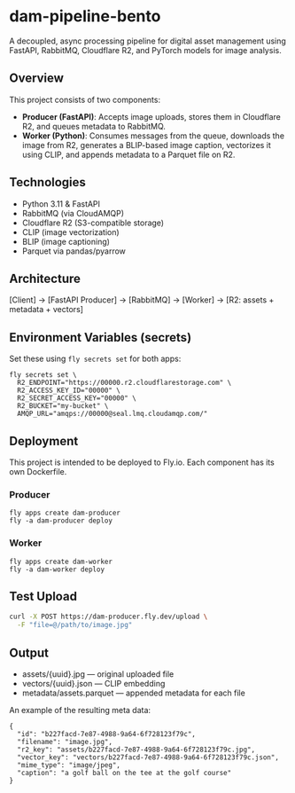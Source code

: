 # dam-pipeline-bento

A decoupled, async processing pipeline for digital asset management using FastAPI, RabbitMQ, Cloudflare R2, and PyTorch models for image analysis.

## Overview

This project consists of two components:

- **Producer (FastAPI)**: Accepts image uploads, stores them in Cloudflare R2, and queues metadata to RabbitMQ.
- **Worker (Python)**: Consumes messages from the queue, downloads the image from R2, generates a BLIP-based image caption, vectorizes it using CLIP, and appends metadata to a Parquet file on R2.

## Technologies

- Python 3.11 & FastAPI
- RabbitMQ (via CloudAMQP)
- Cloudflare R2 (S3-compatible storage)
- CLIP (image vectorization)
- BLIP (image captioning)
- Parquet via pandas/pyarrow

## Architecture

[Client] → [FastAPI Producer] → [RabbitMQ] → [Worker] → [R2: assets + metadata + vectors]

## Environment Variables (secrets)

Set these using `fly secrets set` for both apps:

```
fly secrets set \
  R2_ENDPOINT="https://00000.r2.cloudflarestorage.com" \
  R2_ACCESS_KEY_ID="00000" \
  R2_SECRET_ACCESS_KEY="00000" \
  R2_BUCKET="my-bucket" \
  AMQP_URL="amqps://00000@seal.lmq.cloudamqp.com/"
```

## Deployment

This project is intended to be deployed to Fly.io. Each component has its own Dockerfile.

### Producer

```
fly apps create dam-producer
fly -a dam-producer deploy
```

### Worker

```
fly apps create dam-worker
fly -a dam-worker deploy
```


## Test Upload

```bash
curl -X POST https://dam-producer.fly.dev/upload \
  -F "file=@/path/to/image.jpg"
```

## Output

* assets/{uuid}.jpg — original uploaded file
* vectors/{uuid}.json — CLIP embedding
* metadata/assets.parquet — appended metadata for each file

An example of the resulting meta data:

```
{
  "id": "b227facd-7e87-4988-9a64-6f728123f79c",
  "filename": "image.jpg",
  "r2_key": "assets/b227facd-7e87-4988-9a64-6f728123f79c.jpg",
  "vector_key": "vectors/b227facd-7e87-4988-9a64-6f728123f79c.json",
  "mime_type": "image/jpeg",
  "caption": "a golf ball on the tee at the golf course"
}
```
